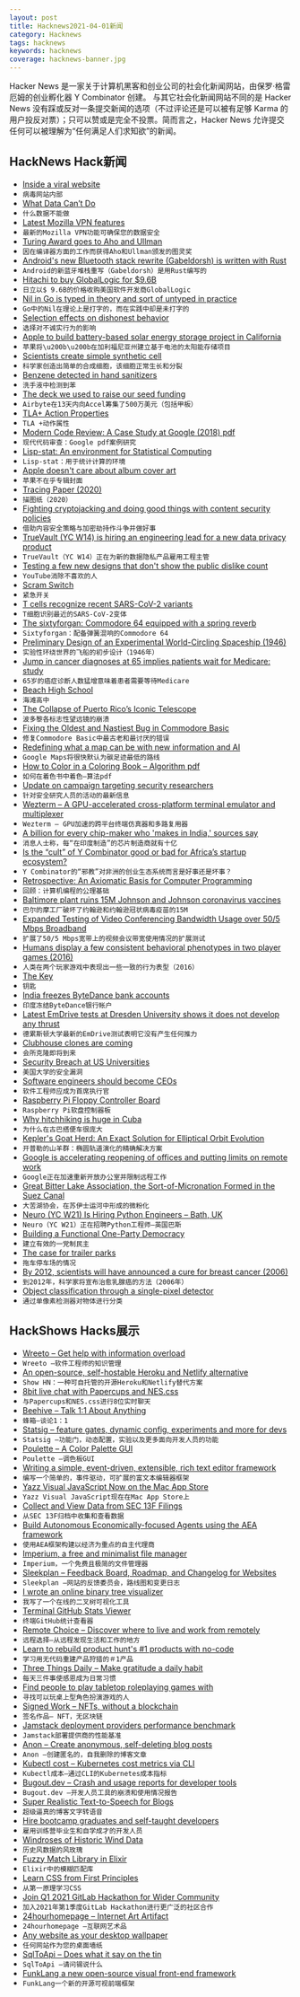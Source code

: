 ```yaml
---
layout: post
title: Hacknews2021-04-01新闻
category: Hacknews
tags: hacknews
keywords: hacknews
coverage: hacknews-banner.jpg
---
```


Hacker News 是一家关于计算机黑客和创业公司的社会化新闻网站，由保罗·格雷厄姆的创业孵化器 Y Combinator 创建。
与其它社会化新闻网站不同的是 Hacker News 没有踩或反对一条提交新闻的选项（不过评论还是可以被有足够 Karma 的用户投反对票）；只可以赞或是完全不投票。简而言之，Hacker News 允许提交任何可以被理解为“任何满足人们求知欲”的新闻。

## HackNews Hack新闻


- [Inside a viral website](https://notfunatparties.substack.com/p/inside-a-viral-website)
- `病毒网站内部`
- [What Data Can’t Do](https://www.newyorker.com/magazine/2021/03/29/what-data-cant-do)
- `什么数据不能做`
- [Latest Mozilla VPN features](https://blog.mozilla.org/blog/2021/03/30/latest-mozilla-vpn-features-keep-your-data-safe/)
- `最新的Mozilla VPN功能可确保您的数据安全`
- [Turing Award goes to Aho and Ullman](https://www.nytimes.com/2021/03/31/technology/turing-award-aho-ullman.html)
- `因在编译器方面的工作而获得Aho和Ullman颁发的图灵奖`
- [Android's new Bluetooth stack rewrite (Gabeldorsh) is written with Rust](https://android.googlesource.com/platform/system/bt/+/master/gd/rust/)
- `Android的新蓝牙堆栈重写（Gabeldorsh）是用Rust编写的`
- [Hitachi to buy GlobalLogic for $9.6B](https://www.reuters.com/article/us-hitachi-globallogic/hitachi-to-buy-u-s-software-developer-globallogic-for-9-6-billion-idUSKBN2BN0ED)
- `日立以$ 9.6B的价格收购美国软件开发商GlobalLogic`
- [Nil in Go is typed in theory and sort of untyped in practice](https://utcc.utoronto.ca/~cks/space/blog/programming/GoNilIsTypedSortOf)
- `Go中的Nil在理论上是打字的，而在实践中却是未打字的`
- [Selection effects on dishonest behavior](http://journal.sjdm.org/20/200824b/jdm200824b.html)
- `选择对不诚实行为的影响`
- [Apple to build battery-based solar energy storage project in California](https://www.reuters.com/article/us-apple-environment-idUSKBN2BN206)
- `苹果将\u200b\u200b在加利福尼亚州建立基于电池的太阳能存储项目`
- [Scientists create simple synthetic cell](https://www.nist.gov/news-events/news/2021/03/scientists-create-simple-synthetic-cell-grows-and-divides-normally)
- `科学家创造出简单的合成细胞，该细胞正常生长和分裂`
- [Benzene detected in hand sanitizers](https://www.valisure.com/blog/valisure-news/valisure-detects-benzene-in-hand-sanitizers/)
- `洗手液中检测到苯`
- [The deck we used to raise our seed funding](https://airbyte.io/articles/our-story/the-deck-we-used-to-raise-our-seed-with-accel-in-13-days/)
- `Airbyte在13天内向Accel筹集了500万美元（包括甲板）`
- [TLA+ Action Properties](https://www.hillelwayne.com/post/action-properties/)
- `TLA +动作属性`
- [Modern Code Review: A Case Study at Google (2018) pdf](https://sback.it/publications/icse2018seip.pdf)
- `现代代码审查：Google pdf案例研究`
- [Lisp-stat: An environment for Statistical Computing](https://lisp-stat.dev/)
- `Lisp-stat：用于统计计算的环境`
- [Apple doesn't care about album cover art](https://guilhermesimoes.github.io/blog/apple-does-not-care-about-album-cover-art)
- `苹果不在乎专辑封面`
- [Tracing Paper (2020)](https://logicmag.io/security/tracing-paper/)
- `描图纸（2020）`
- [Fighting cryptojacking and doing good things with content security policies](https://www.troyhunt.com/i-now-own-the-coinhive-domain-heres-how-im-fighting-cryptojacking-and-doing-good-things-with-content-security-policies/)
- `借助内容安全策略与加密劫持作斗争并做好事`
- [TrueVault (YC W14) is hiring an engineering lead for a new data privacy product](https://www.ycombinator.com/companies/628/jobs/oc7r6dIgO-engineering-lead)
- `TrueVault（YC W14）正在为新的数据隐私产品雇用工程主管`
- [Testing a few new designs that don't show the public dislike count](https://twitter.com/YouTube/status/1376942486594150405)
- `YouTube消除不喜欢的人`
- [Scram Switch](http://www.catb.org/jargon/html/S/scram-switch.html)
- `紧急开关`
- [T cells recognize recent SARS-CoV-2 variants](https://www.nih.gov/news-events/news-releases/t-cells-recognize-recent-sars-cov-2-variants)
- `T细胞识别最近的SARS-CoV-2变体`
- [The sixtyforgan: Commodore 64 equipped with a spring reverb](https://www.linusakesson.net/sixtyforgan/index.php)
- `Sixtyforgan：配备弹簧混响的Commodore 64`
- [Preliminary Design of an Experimental World-Circling Spaceship (1946)](https://www.rand.org/pubs/special_memoranda/SM11827.html)
- `实验性环绕世界的飞船的初步设计（1946年）`
- [Jump in cancer diagnoses at 65 implies patients wait for Medicare: study](http://med.stanford.edu/news/all-news/2021/03/Cancer-diagnoses-implies-patients-wait-for-Medicare.html)
- `65岁的癌症诊断人数猛增意味着患者需要等待Medicare`
- [Beach High School](http://www2.cruzio.com/~beachhi/graduation.html)
- `海滩高中`
- [The Collapse of Puerto Rico’s Iconic Telescope](https://www.newyorker.com/magazine/2021/04/05/the-collapse-of-puerto-ricos-iconic-telescope)
- `波多黎各标志性望远镜的崩溃`
- [Fixing the Oldest and Nastiest Bug in Commodore Basic](https://c65gs.blogspot.com/2021/03/guest-post-from-bitshifter-fixing.html)
- `修复Commodore Basic中最古老和最讨厌的错误`
- [Redefining what a map can be with new information and AI](https://blog.google/products/maps/redefining-what-map-can-be-new-information-and-ai)
- `Google Maps将很快默认为碳足迹最低的路线`
- [How to Color in a Coloring Book – Algorithm pdf](https://web.media.mit.edu/~lieber/Publications/Coloring-Book.pdf)
- `如何在着色书中着色–算法pdf`
- [Update on campaign targeting security researchers](https://blog.google/threat-analysis-group/update-campaign-targeting-security-researchers/)
- `针对安全研究人员的活动的最新信息`
- [Wezterm – A GPU-accelerated cross-platform terminal emulator and multiplexer](https://github.com/wez/wezterm)
- `Wezterm – GPU加速的跨平台终端仿真器和多路复用器`
- [A billion for every chip-maker who 'makes in India,' sources say](https://www.reuters.com/article/us-india-semiconductor-exclusive/exclusive-a-billion-dollars-for-every-chip-maker-who-makes-in-india-idUSKBN2BN12J)
- `消息人士称，每“在印度制造”的芯片制造商就有十亿`
- [Is the “cult” of Y Combinator good or bad for Africa’s startup ecosystem?](https://disrupt-africa.com/2021/03/30/is-the-cult-of-y-combinator-a-good-or-bad-thing-for-africas-startup-ecosystem/)
- `Y Combinator的“邪教”对非洲的创业生态系统而言是好事还是坏事？`
- [Retrospective: An Axiomatic Basis for Computer Programming](https://dl.acm.org/doi/pdf/10.1145/1562764.1562779)
- `回顾：计算机编程的公理基础`
- [Baltimore plant ruins 15M Johnson and Johnson coronavirus vaccines](https://www.axios.com/emergent-biosolutions-johnson-and-johnson-vaccine-dfd781a8-d007-4354-910a-e30d5007839b.html)
- `巴尔的摩工厂破坏了约翰逊和约翰逊冠状病毒疫苗的15M`
- [Expanded Testing of Video Conferencing Bandwidth Usage over 50/5 Mbps Broadband](https://www.cablelabs.com/expanded-testing-of-video-conferencing-bandwidth-usage-over-50-5-mbps-broadband-service)
- `扩展了50/5 Mbps宽带上的视频会议带宽使用情况的扩展测试`
- [Humans display a few consistent behavioral phenotypes in two player games (2016)](https://advances.sciencemag.org/content/2/8/e1600451)
- `人类在两个玩家游戏中表现出一些一致的行为表型（2016）`
- [The Key](https://stackoverflow.blog/2021/03/31/the-key-copy-paste/)
- `钥匙`
- [India freezes ByteDance bank accounts](https://www.theweek.in/news/biz-tech/2021/03/30/india-blocks-bytedance-bank-accounts-over-alleged-tax-evasion-report.html)
- `印度冻结ByteDance银行帐户`
- [Latest EmDrive tests at Dresden University shows it does not develop any thrust](https://www.grenzwissenschaft-aktuell.de/latest-emdrive-tests-at-dresden-university-shows-impossible-engine-does-not-develop-any-thrust20210321/)
- `德累斯顿大学最新的EmDrive测试表明它没有产生任何推力`
- [Clubhouse clones are coming](https://philsiarri.medium.com/the-clubhouse-clones-are-coming-4b927ccdac4e)
- `会所克隆即将到来`
- [Security Breach at US Universities](https://dorper.me/articles/unileak.aspx)
- `美国大学的安全漏洞`
- [Software engineers should become CEOs](https://www.tlt21.com/why-software-engineers-should-become-ceos/)
- `软件工程师应成为首席执行官`
- [Raspberry Pi Floppy Controller Board](https://www.smbaker.com/raspberry-pi-floppy-controller-board)
- `Raspberry Pi软盘控制器板`
- [Why hitchhiking is huge in Cuba](https://www.vice.com/en/article/ev9d9p/why-hitchhiking-is-huge-in-cuba-the-transportation-system-is-screwed)
- `为什么在古巴搭便车很庞大`
- [Kepler's Goat Herd: An Exact Solution for Elliptical Orbit Evolution](https://arxiv.org/abs/2103.15829)
- `开普勒的山羊群：椭圆轨道演化的精确解决方案`
- [Google is accelerating reopening of offices and putting limits on remote work](https://www.cnbc.com/2021/03/31/google-speeds-partial-office-reopening-and-puts-limits-on-remote-work.html)
- `Google正在加速重新开放办公室并限制远程工作`
- [Great Bitter Lake Association, the Sort-of-Micronation Formed in the Suez Canal](https://99percentinvisible.org/episode/great-bitter-lake-association/)
- `大苦湖协会，在苏伊士运河中形成的微粉化`
- [Neuro (YC W21) Is Hiring Python Engineers – Bath, UK](https://www.ycombinator.com/companies/23430/jobs/PcKn0j4-python-engineer)
- `Neuro（YC W21）正在招聘Python工程师–英国巴斯`
- [Building a Functional One-Party Democracy](https://tsangchungshu.medium.com/building-a-functional-one-party-democracy-5cb40cf1720f)
- `建立有效的一党制民主`
- [The case for trailer parks](https://theweek.com/articles/974140/case-trailer-parks)
- `拖车停车场的情况`
- [By 2012, scientists will have announced a cure for breast cancer (2006)](https://longbets.org/240/)
- `到2012年，科学家将宣布治愈乳腺癌的方法（2006年）`
- [Object classification through a single-pixel detector](https://phys.org/news/2021-03-classification-single-pixel-detector.html)
- `通过单像素检测器对物体进行分类`


## HackShows Hacks展示

- [ Wreeto – Get help with information overload](https://wreeto.com)
- `Wreeto –软件工程师的知识管理`
- [ An open-source, self-hostable Heroku and Netlify alternative](https://coollabs.io/coolify)
- `Show HN：一种可自托管的开源Heroku和Netlify替代方案`
- [ 8bit live chat with Papercups and NES.css](https://papercups-io.github.io/chat-builder/nes/)
- `与Papercups和NES.css进行8位实时聊天`
- [ Beehive – Talk 1:1 About Anything](https://www.askbeehive.com/)
- `蜂箱–谈论1：1`
- [ Statsig – feature gates, dynamic config, experiments and more for devs](https://statsig.com)
- `Statsig –功能门，动态配置，实验以及更多面向开发人员的功能`
- [ Poulette – A Color Palette GUI](https://github.com/grgrdvrt/poulette)
- `Poulette –调色板GUI`
- [ Writing a simple, event-driven, extensible, rich text editor framework](https://github.com/simplygreatwork/textbase)
- `编写一个简单的，事件驱动，可扩展的富文本编辑器框架`
- [ Yazz Visual JavaScript Now on the Mac App Store](https://apps.apple.com/gb/app/visual-javascript/id1551448939?mt=12)
- `Yazz Visual JavaScript现在在Mac App Store上`
- [ Collect and View Data from SEC 13F Filings](https://github.com/toddwschneider/sec-13f-filings)
- `从SEC 13F归档中收集和查看数据`
- [ Build Autonomous Economically-focused Agents using the AEA framework](https://github.com/fetchai/agents-aea)
- `使用AEA框架构建以经济为重点的自主代理商`
- [ Imperium, a free and minimalist file manager](https://www.dreamcrafter.dev/)
- `Imperium，一个免费且极简的文件管理器`
- [ Sleekplan – Feedback Board, Roadmap, and Changelog for Websites](https://sleekplan.com/?v=2)
- `Sleekplan –网站的反馈委员会，路线图和变更日志`
- [ I wrote an online binary tree visualizer](https://binary-tree-visualizer.vercel.app/)
- `我写了一个在线的二叉树可视化工具`
- [ Terminal GitHub Stats Viewer](https://github.com/irevenko/octotui)
- `终端GitHub统计查看器`
- [ Remote Choice – Discover where to live and work from remotely](https://remotechoice.co/)
- `远程选择–从远程发现生活和工作的地方`
- [ Learn to rebuild product hunt's #1 products with no-code](https://superbuild.io/newsletter)
- `学习用无代码重建产品狩猎的＃1产品`
- [ Three Things Daily – Make gratitude a daily habit](https://threethingsdaily.xyz)
- `每天三件事使感恩成为日常习惯`
- [ Find people to play tabletop roleplaying games with](https://roleplayful.com/)
- `寻找可以玩桌上型角色扮演游戏的人`
- [ Signed Work – NFTs, without a blockchain](https://signed.work/)
- `签名作品– NFT，无区块链`
- [ Jamstack deployment providers performance benchmark](https://jamstackdeploy.com)
- `Jamstack部署提供商的性能基准`
- [ Anon – Create anonymous, self-deleting blog posts](https://anon.sharehub.live)
- `Anon –创建匿名的，自我删除的博客文章`
- [ Kubectl cost – Kubernetes cost metrics via CLI](https://github.com/kubecost/kubectl-cost)
- `Kubectl成本–通过CLI的Kubernetes成本指标`
- [ Bugout.dev – Crash and usage reports for developer tools](item?id=26652065)
- `Bugout.dev –开发人员工具的崩溃和使用情况报告`
- [ Super Realistic Text-to-Speech for Blogs](https://app.silatus.com/try)
- `超级逼真的博客文字转语音`
- [ Hire bootcamp graduates and self-taught developers](https://adeptschool.com/launch/)
- `雇用训练营毕业生和自学成才的开发人员`
- [ Windroses of Historic Wind Data](https://www.prevailing-winds.de/)
- `历史风数据的风玫瑰`
- [ Fuzzy Match Library in Elixir](https://github.com/primait/ex_fuzzywuzzy)
- `Elixir中的模糊匹配库`
- [ Learn CSS from First Principles](http://painlesscss.com/)
- `从第一原理学习CSS`
- [ Join Q1 2021 GitLab Hackathon for Wider Community](https://gitlab.com/gitlab-com/marketing/community-relations/contributor-program/hackathon/-/issues/50)
- `加入2021年第1季度GitLab Hackathon进行更广泛的社区合作`
- [ 24hourhomepage – Internet Art Artifact](https://24hourhomepage.com)
- `24hourhomepage –互联网艺术品`
- [ Any website as your desktop wallpaper](https://github.com/sindresorhus/Plash)
- `任何网站作为您的桌面墙纸`
- [ SqlToApi – Does what it say on the tin](https://www.sqltoapi.com/)
- `SqlToApi –请问锡说什么`
- [ FunkLang a new open-source visual front-end framework](https://www.funklang.com/)
- `FunkLang一个新的开源可视前端框架`

